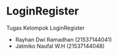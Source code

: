 # LoginRegister

Tugas Kelompok LoginRegister
- Rayhan Dwi Ramadhan (21537144041)
- Jatmiko Naufal W.H (21537144048)



